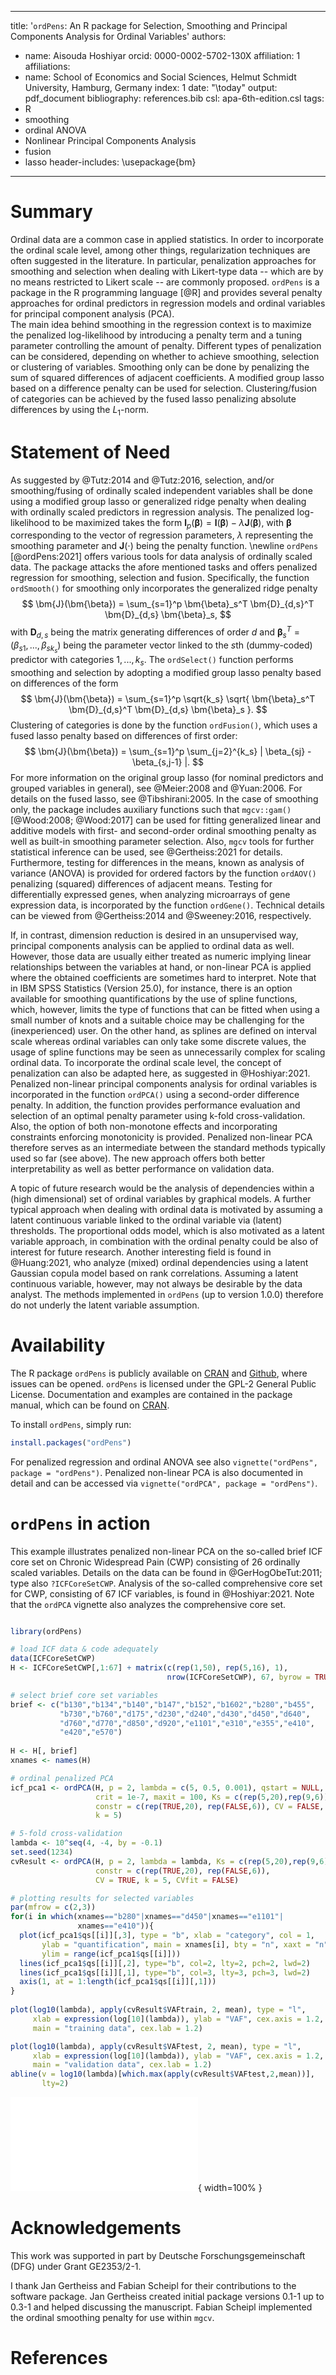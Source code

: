 
---
title: '``ordPens``: An R package for Selection, Smoothing and Principal Components
  Analysis for Ordinal Variables'
authors:
- name: Aisouda Hoshiyar
  orcid: 0000-0002-5702-130X
  affiliation: 1
affiliations:
- name: School of Economics and Social Sciences, Helmut Schmidt University, Hamburg, Germany
  index: 1
date: "\\today"
output: pdf_document
bibliography: references.bib
csl: apa-6th-edition.csl
tags:
- R
- smoothing
- ordinal ANOVA
- Nonlinear Principal Components Analysis
- fusion
- lasso
header-includes:
  \usepackage{bm}
---

# Summary


Ordinal data are a common case in applied statistics. In order to incorporate the ordinal scale level, among other things, regularization techniques are often suggested in the literature. In particular, penalization approaches for smoothing and selection when dealing with Likert-type data -- which are by no means restricted to Likert scale -- are commonly proposed. 
``ordPens`` is a package in the R programming language [@R] and provides several penalty approaches for ordinal predictors in regression models and ordinal variables for principal component analysis (PCA).    
The main idea behind smoothing in the regression context is to maximize the penalized log-likelihood by introducing a penalty term and a tuning parameter controlling the amount of penalty. Different types of penalization can be considered, depending on whether to achieve smoothing, selection or clustering of variables. Smoothing only can be done by penalizing the sum of squared differences of adjacent coefficients. A modified group lasso based on a difference penalty can be used for selection. Clustering/fusion of categories can be achieved by the fused lasso penalizing absolute differences by using the $L_1$-norm. 

  
# Statement of Need 
 
As suggested by @Tutz:2014 and @Tutz:2016, selection, and/or smoothing/fusing of ordinally scaled independent variables shall be done using a modified group lasso or generalized ridge penalty when dealing with ordinally scaled predictors in regression analysis.
The penalized log-likelihood to be maximized takes the form $\bm{l}_p(\bm{\beta}) = \bm{l}(\bm{\beta}) - \lambda \bm{J}(\bm{\beta})$, with $\bm{\beta}$ corresponding to the vector of regression parameters, $\lambda$ representing the smoothing parameter and $\bm{J}(\cdot)$ being the penalty function. 
\newline
`ordPens` [@ordPens:2021] offers various tools for data analysis of ordinally scaled data. The package attacks the afore mentioned tasks and offers penalized regression for smoothing, selection and fusion. 
Specifically, the function `ordSmooth()` for smoothing only incorporates the generalized ridge penalty
$$
  \bm{J}(\bm{\beta}) = \sum_{s=1}^p \bm{\beta}_s^T \bm{D}_{d,s}^T \bm{D}_{d,s} \bm{\beta}_s,
$$
with $\bm{D}_{d,s}$ being the matrix generating differences of order $d$ and $\bm{\beta}_s^T = (\beta_{s1}, ..., \beta_{sk_{s}})$ being the parameter vector linked to the $s$th (dummy-coded) predictor with categories $1,...,k_s$. The `ordSelect()` function performs smoothing and selection by adopting a modified group lasso penalty based on differences of the form
$$
  \bm{J}(\bm{\beta}) = \sum_{s=1}^p \sqrt{k_s} \sqrt{ \bm{\beta}_s^T \bm{D}_{d,s}^T \bm{D}_{d,s} \bm{\beta}_s }.
$$
Clustering of categories is done by the function `ordFusion()`, which uses a fused lasso penalty based on differences of first order:
$$
  \bm{J}(\bm{\beta}) = \sum_{s=1}^p \sum_{j=2}^{k_s}  |  \beta_{sj} -  \beta_{s,j-1} |.
$$ 
For more information on the original group lasso (for nominal predictors and grouped variables in general), see @Meier:2008 and @Yuan:2006. For details on the fused lasso, see @Tibshirani:2005.
In the case of smoothing only, the package includes auxiliary functions such that ``mgcv::gam()`` [@Wood:2008; @Wood:2017] can be used for fitting generalized linear and additive models with first- and second-order ordinal smoothing penalty as well as built-in smoothing parameter selection. Also, ``mgcv`` tools for further statistical inference can be used, see @Gertheiss:2021 for details.
Furthermore, testing for differences in the means, known as analysis of variance (ANOVA) is provided for ordered factors by the function `ordAOV()` penalizing (squared) differences of adjacent means. Testing for differentially expressed genes, when analyzing microarrays of gene expression data, is incorporated by the function `ordGene()`. 
Technical details can be viewed from @Gertheiss:2014 and @Sweeney:2016, respectively.


If, in contrast, dimension reduction is desired in an unsupervised way, principal components analysis can be applied to ordinal data as well. However, those data are usually either treated as numeric implying linear relationships between the variables at hand, or non-linear PCA is applied where the obtained 
coefficients are sometimes hard to interpret. Note that in IBM SPSS Statistics (Version 25.0), for instance, there is an option available for smoothing quantifications by the use of spline functions, which, however, limits the type of functions that can be fitted when using a small number of knots and a suitable choice may be challenging for the (inexperienced) user. On the other hand, as splines are defined on interval scale whereas ordinal variables can only take some discrete values, the usage of spline functions may be seen as unnecessarily complex for scaling ordinal data. To incorporate the ordinal scale level, the concept of penalization can also be adapted here, as suggested in @Hoshiyar:2021. Penalized non-linear principal components analysis for ordinal variables is incorporated in the function `ordPCA()` using a second-order difference penalty. In addition, the function provides performance evaluation and selection of an optimal penalty parameter using k-fold cross-validation. Also, the option of both non-monotone effects and incorporating constraints enforcing monotonicity is provided. Penalized non-linear PCA therefore serves as an intermediate between the standard methods typically used so far (see above). The new approach offers both better interpretability as well as better performance on validation data.


A topic of future research would be the analysis of dependencies within a (high dimensional) set of ordinal variables by graphical models. A further typical approach when dealing with ordinal data is motivated by assuming a latent continuous variable linked to the ordinal variable via (latent) thresholds. The proportional odds model, which is also motivated as a latent variable approach, in combination with the ordinal penalty could be also of interest for future research. Another interesting field is found in @Huang:2021, who analyze (mixed) ordinal dependencies using a latent Gaussian copula model based on rank correlations. 
Assuming a latent continuous variable, however, may not always be desirable by the data analyst. The methods implemented in `ordPens` (up to version 1.0.0) therefore do not underly the latent variable assumption. 

# Availability 
  
The R package ``ordPens`` is publicly available on [CRAN](https://cran.r-project.org/web/packages/ordPens/index.html) and [Github](https://github.com/cran/ordPens), where issues can be opened. ``ordPens`` is licensed under the GPL-2 General Public License.
Documentation and examples are contained in the package manual, which can be found on [CRAN](https://cran.r-project.org/web/packages/ordPens/ordPens.pdf). 

To install ``ordPens``, simply run:
```r
install.packages("ordPens")
```
For penalized regression and ordinal ANOVA see also ``vignette("ordPens", package = "ordPens")``. Penalized non-linear PCA is also documented in detail and can be accessed via ``vignette("ordPCA", package = "ordPens")``. 
  
# ``ordPens`` in action

This example illustrates penalized non-linear PCA on the so-called brief ICF core set on Chronic Widespread Pain (CWP) consisting of 26 ordinally scaled variables. Details on the data can be found in @GerHogObeTut:2011; type also `?ICFCoreSetCWP`.
Analysis of the so-called comprehensive core set for CWP, consisting of 67 ICF variables, is found in @Hoshiyar:2021. Note that the `ordPCA` vignette also analyzes the comprehensive core set. 
```r

library(ordPens)

# load ICF data & code adequately
data(ICFCoreSetCWP) 
H <- ICFCoreSetCWP[,1:67] + matrix(c(rep(1,50), rep(5,16), 1), 
                                   nrow(ICFCoreSetCWP), 67, byrow = TRUE)

# select brief core set variables 
brief <- c("b130","b134","b140","b147","b152","b1602","b280","b455",
           "b730","b760","d175","d230","d240","d430","d450","d640",
           "d760","d770","d850","d920","e1101","e310","e355","e410",
           "e420","e570")
           
H <- H[, brief]
xnames <- names(H)

# ordinal penalized PCA 
icf_pca1 <- ordPCA(H, p = 2, lambda = c(5, 0.5, 0.001), qstart = NULL, 
                   crit = 1e-7, maxit = 100, Ks = c(rep(5,20),rep(9,6)), 
                   constr = c(rep(TRUE,20), rep(FALSE,6)), CV = FALSE, 
                   k = 5) 

# 5-fold cross-validation
lambda <- 10^seq(4, -4, by = -0.1)
set.seed(1234) 
cvResult <- ordPCA(H, p = 2, lambda = lambda, Ks = c(rep(5,20),rep(9,6)), 
                   constr = c(rep(TRUE,20), rep(FALSE,6)), 
                   CV = TRUE, k = 5, CVfit = FALSE) 

# plotting results for selected variables
par(mfrow = c(2,3))
for(i in which(xnames=="b280"|xnames=="d450"|xnames=="e1101"|
               xnames=="e410")){
  plot(icf_pca1$qs[[i]][,3], type = "b", xlab = "category", col = 1,
       ylab = "quantification", main = xnames[i], bty = "n", xaxt = "n",
       ylim = range(icf_pca1$qs[[i]])) 
  lines(icf_pca1$qs[[i]][,2], type="b", col=2, lty=2, pch=2, lwd=2)
  lines(icf_pca1$qs[[i]][,1], type="b", col=3, lty=3, pch=3, lwd=2)
  axis(1, at = 1:length(icf_pca1$qs[[i]][,1])) 
}
  
plot(log10(lambda), apply(cvResult$VAFtrain, 2, mean), type = "l",  
     xlab = expression(log[10](lambda)), ylab = "VAF", cex.axis = 1.2,
     main = "training data", cex.lab = 1.2) 

plot(log10(lambda), apply(cvResult$VAFtest, 2, mean), type = "l",
     xlab = expression(log[10](lambda)), ylab = "VAF", cex.axis = 1.2,
     main = "validation data", cex.lab = 1.2)
abline(v = log10(lambda)[which.max(apply(cvResult$VAFtest,2,mean))], 
       lty=2)  
```
 
![Category quantifications/scores for $\lambda \to 0$ (solid black), $\lambda = 0.5$ (dashed red), $\lambda = 5$ (dotted green) (a)–(d); VAF by the first 5 principal components: (e) training data, (f) validation data with optimal $\lambda$ (dashed line).](ordPens_pca.pdf){ width=100% }

 

# Acknowledgements

This work was supported in part by Deutsche Forschungsgemeinschaft (DFG) under Grant GE2353/2-1.

I thank Jan Gertheiss and Fabian Scheipl for their contributions to the software package. 
Jan Gertheiss created initial package versions 0.1-1 up to 0.3-1 and helped discussing the manuscript. Fabian Scheipl implemented the ordinal smoothing penalty for use within ``mgcv``.

# References
